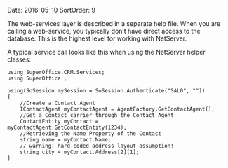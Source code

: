 Date: 2016-05-10
SortOrder: 9

The web-services layer is described in a separate help file. When you are calling a web-service, you typically don’t have direct access to the database. This is the highest level for working with NetServer.

A typical service call looks like this when using the NetServer helper classes:

```
using SuperOffice.CRM.Services;
using SuperOffice ;
 
using(SoSession mySession = SoSession.Authenticate("SAL0", ""))
{
    //Create a Contact Agent
    IContactAgent myContactAgent = AgentFactory.GetContactAgent();
    //Get a Contact carrier through the Contact Agent
    ContactEntity myContact =
myContactAgent.GetContactEntity(1234);
    //Retrieving the Name Property of the Contact
    string name = myContact.Name;
    // warning: hard-coded address layout assumption!
    string city = myContact.Address[2][1];
}
```

 
